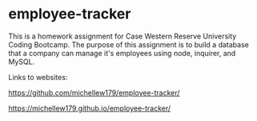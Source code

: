 # employee-tracker

This is a homework assignment for Case Western Reserve University Coding Bootcamp. The purpose of this assignment is to build a database that a company can manage it's employees using node, inquirer, and MySQL.

Links to websites:

https://github.com/michellew179/employee-tracker/

https://michellew179.github.io/employee-tracker/

